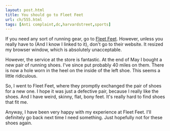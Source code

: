 ```yaml
---
layout: post.html
title: You should go to Fleet Feet
url: ch/555.html
tags: [Anti complaint,dc,harvardstreet,sports]
---
```

If you need any sort of running gear, go to [Fleet Feet](http://fleetfeetdc.com/). However, unless you really have to (And I know I linked to it), don't go to their website. It resized my browser window, which is absolutely unacceptable.

However, the service at the store is fantastic. At the end of May I bought a new pair of running shoes. I've since put probably 40 miles on them. There is now a hole worn in the heel on the inside of the left shoe. This seems a little ridiculous.

So, I went to Fleet Feet, where they promptly exchanged the pair of shoes for a new one. I hope it was just a defective pair, because I really like the shoes. And I have weird, skinny, flat, bony feet. It's really hard to find shoes that fit me.

Anyway, I have been very happy with my experience at Fleet Feet. I'll definitely go back next time I need something. Just hopefully not for these shoes again.

